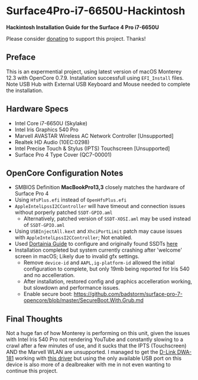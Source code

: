# Surface4Pro-i7-6650U-Hackintosh
**Hackintosh Installation Guide for the Surface 4 Pro i7-6650U**

Please consider [donating](https://paypal.me/djouija) to support this project. Thanks!

## Preface
This is an expermential project, using latest version of macOS Monterey 12.3 with OpenCore 0.7.9.
Installation successfull using `EFI_Install` files.
Note USB Hub with External USB Keyboard and Mouse needed to complete the installation.

## Hardware Specs
- Intel Core i7-6650U (Skylake)
- Intel Iris Graphics 540 Pro
- Marvell AVASTAR Wireless AC Network Controller [Unsupported]
- Realtek HD Audio (10EC:0298)
- Intel Precise Touch & Stylus (IPTS) Touchscreen [Unsupported]
- Surface Pro 4 Type Cover (QC7-00001)

## OpenCore Configuration Notes
- SMBIOS Definition **MacBookPro13,3**  closely matches the hardware of Surface Pro 4
- Using `HfsPlus.efi` instead of `OpenHfsPlus.efi`
- `AppleIntelLpssI2CController` will have timeout and connection issues without porperly patched `SSDT-GPIO.aml`
  - Alternatively, patched version of `SSDT-XOSI.aml` may be used instead of `SSDT-GPIO.aml`
- Using `USBInjectAll.kext` and `XhciPortLimit` patch may cause issues with `AppleIntelLpssI2CController`; Not enabled.
- Used [Dortainia Guide](https://dortania.github.io/OpenCore-Install-Guide/config-laptop.plist/skylake.html) to configure and originally found SSDTs [here](https://dsdt-database.monster/surface-pro-4-core-i7-opencore/)
- Installation completed but system currently crashing after 'welcome' screen in macOS; Likely due to invalid gfx settings.
  - Remove `device-id` and `AAPL,ig-platform-id` allowed the initial configuration to complete, but only 19mb being reported for Iris 540 and no accelleration.
  - After installation, restored config and graphics accelleration working, but slowdown and performance issues.
  - Enable secure boot: https://github.com/badstorm/surface-pro-7-opencore/blob/master/SecureBoot.With.Grub.md


## Final Thoughts
Not a huge fan of how Monterey is performing on this unit, given the issues with Intel Iris 540 Pro not rendering YouTube and constantly slowing to a crawl after a few minutes of use, and it sucks that the IPTS (Touchscreen) AND the Marvell WLAN are unsupported.   I managed to get the [D-Link DWA-181](https://www.bestbuy.ca/en-ca/product/d-link-ac1300-wi-fi-dual-band-usb-adapter-dwa-181/13579247) working with [this driver](https://github.com/chris1111/Wireless-USB-OC-Big-Sur-Adapter) but using the only available USB port on this device is also more of a dealbreaker with me in not even wanting to continue this project.
